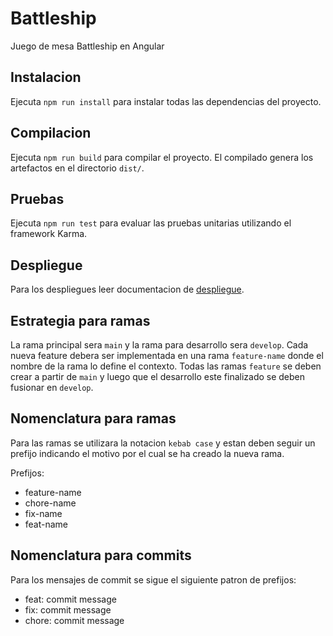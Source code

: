 # Battleship
Juego de mesa Battleship en Angular

## Instalacion

Ejecuta `npm run install` para instalar todas las dependencias del proyecto.

## Compilacion

Ejecuta `npm run build` para compilar el proyecto. El compilado genera los artefactos en el directorio `dist/`.

## Pruebas

Ejecuta `npm run test` para evaluar las pruebas unitarias utilizando el framework Karma.

## Despliegue

Para los despliegues leer documentacion de [despliegue](./../documentation/DEPLOY.md).

## Estrategia para ramas

La rama principal sera `main` y la rama para desarrollo sera `develop`. Cada nueva feature debera ser implementada en una rama `feature-name` donde el nombre de la rama lo define el contexto. Todas las ramas `feature` se deben crear a partir de `main` y luego que el desarrollo este finalizado se deben fusionar en `develop`.

## Nomenclatura para ramas

Para las ramas se utilizara la notacion `kebab case` y estan deben seguir un prefijo indicando el motivo por el cual se ha creado la nueva rama.

Prefijos:

- feature-name
- chore-name
- fix-name
- feat-name

## Nomenclatura para commits

Para los mensajes de commit se sigue el siguiente patron de prefijos:

- feat: commit message
- fix: commit message
- chore: commit message
